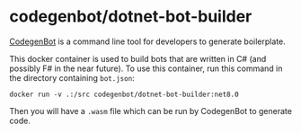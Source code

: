 # codegenbot/dotnet-bot-builder

[CodegenBot](https://www.codegen.bot/) is a command line tool for developers to generate boilerplate.

This docker container is used to build bots that are written in C# (and possibly F# in the near future). To use this container, run this command in the directory containing `bot.json`:

```
docker run -v .:/src codegenbot/dotnet-bot-builder:net8.0
```

Then you will have a `.wasm` file which can be run by CodegenBot to generate code.
